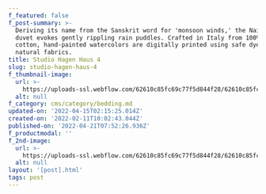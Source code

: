 ```yaml
---
f_featured: false
f_post-summary: >-
  Deriving its name from the Sanskrit word for 'monsoon winds,' the Nairutya
  duvet evokes gently rippling rain puddles. Crafted in Italy from 100% organic
  cotton, hand-painted watercolors are digitally printed using safe dyes on
  natural fabrics.
title: Studio Hagen Haus 4
slug: studio-hagen-haus-4
f_thumbnail-image:
  url: >-
    https://uploads-ssl.webflow.com/62610c85fc69c77f5d844f28/62610c85fc69c70829844f97_EROOM1.jpg
  alt: null
f_category: cms/category/bedding.md
updated-on: '2022-04-15T02:15:25.014Z'
created-on: '2022-02-11T10:02:43.044Z'
published-on: '2022-04-21T07:52:26.936Z'
f_productmodal: ''
f_2nd-image:
  url: >-
    https://uploads-ssl.webflow.com/62610c85fc69c77f5d844f28/62610c85fc69c7969d844f4c_00img5%20(2).jpg
  alt: null
layout: '[post].html'
tags: post
---
```



